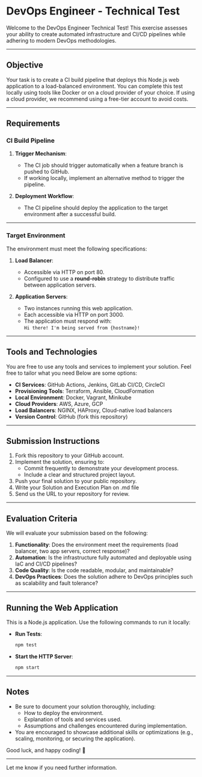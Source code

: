 # DevOps Engineer - Technical Test

Welcome to the DevOps Engineer Technical Test! This exercise assesses your ability to create automated infrastructure and CI/CD pipelines while adhering to modern DevOps methodologies.

---

## Objective

Your task is to create a CI build pipeline that deploys this Node.js web application to a load-balanced environment. You can complete this test locally using tools like Docker or on a cloud provider of your choice. If using a cloud provider, we recommend using a free-tier account to avoid costs.

---

## Requirements

### CI Build Pipeline

1. **Trigger Mechanism**:  
   - The CI job should trigger automatically when a feature branch is pushed to GitHub.  
   - If working locally, implement an alternative method to trigger the pipeline.

2. **Deployment Workflow**:  
   - The CI pipeline should deploy the application to the target environment after a successful build.

---

### Target Environment

The environment must meet the following specifications:

1. **Load Balancer**:
   - Accessible via HTTP on port 80.
   - Configured to use a **round-robin** strategy to distribute traffic between application servers.

2. **Application Servers**:
   - Two instances running this web application.
   - Each accessible via HTTP on port 3000.
   - The application must respond with:  
     `Hi there! I'm being served from {hostname}!`

---

## Tools and Technologies

You are free to use any tools and services to implement your solution. Feel free to tailor what you need Below are some options:

- **CI Services**: GitHub Actions, Jenkins, GitLab CI/CD, CircleCI
- **Provisioning Tools**: Terraform, Ansible, CloudFormation
- **Local Environment**: Docker, Vagrant, Minikube
- **Cloud Providers**: AWS, Azure, GCP
- **Load Balancers**: NGINX, HAProxy, Cloud-native load balancers
- **Version Control**: GitHub (fork this repository)

---

## Submission Instructions

1. Fork this repository to your GitHub account.
2. Implement the solution, ensuring to:
   - Commit frequently to demonstrate your development process.
   - Include a clear and structured project layout.
3. Push your final solution to your public repository.
4. Write your Solution and Execution Plan on .md file
4. Send us the URL to your repository for review.

---

## Evaluation Criteria

We will evaluate your submission based on the following:

1. **Functionality**: Does the environment meet the requirements (load balancer, two app servers, correct response)?
2. **Automation**: Is the infrastructure fully automated and deployable using IaC and CI/CD pipelines?
3. **Code Quality**: Is the code readable, modular, and maintainable?
4. **DevOps Practices**: Does the solution adhere to DevOps principles such as scalability and fault tolerance?

---

## Running the Web Application

This is a Node.js application. Use the following commands to run it locally:

- **Run Tests**:  
  ```bash
  npm test
  ```
- **Start the HTTP Server**:  
  ```bash
  npm start
  ```

---

## Notes

- Be sure to document your solution thoroughly, including:
  - How to deploy the environment.
  - Explanation of tools and services used.
  - Assumptions and challenges encountered during implementation.
- You are encouraged to showcase additional skills or optimizations (e.g., scaling, monitoring, or securing the application).

Good luck, and happy coding! 🚀

--- 

Let me know if you need further information.
